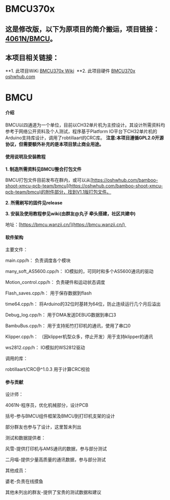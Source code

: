 # BMCU370x
## 这是修改版，以下为原项目的简介搬运，项目链接：[4061N/BMCU](https://gitee.com/at_4061N/BMCU)。
## 本项目相关链接：
  **1. 此项目WiKi [BMCU370x Wiki](https://bmcu.wanzii.cn/doc/build/bmcu370x.html)  
  **2. 此项目硬件 [BMCU370x oshwhub.com](https://oshwhub.com/xingcc1/bmcu-370x)    
# BMCU

#### 介绍

BMCU以四通道为一个单位，目前以CH32单片机为主控设计。其设计所需资料均参考于网络公开资料及个人测试，程序基于Platform IO平台下CH32单片机的Arduino支持库设计，调用了robtillaart的CRC库。
 **注意:本项目遵循GPL2.0开源协议，但需要额外补充的是本项目禁止商业用途。** 

#### 使用说明及安装教程

 **1.  制造所需资料见BMCU整合打包文件** 

BMCU打包文件目前发布在群内，或可以从[https://oshwhub.com/bamboo-shoot-xmcu-pcb-team/bmcu](https://oshwhub.com/bamboo-shoot-xmcu-pcb-team/bmcu)的附件部分，找到V1.1版打包文件。

 **2.  所需刷写的固件见release** 

 **3.  安装及使用教程参见wiki(由群友@丸子 牵头搭建，社区共建中)** 

地址：[https://bmcu.wanzii.cn/](https://bmcu.wanzii.cn/) 


#### 软件架构
主要文件：

main.cpp/h：               负责调度各个模块

many_soft_AS5600.cpp/h：   IO模拟的，可同时和多个AS5600通讯的驱动

Motion_control.cpp/h：     负责硬件和运动状态调度

Flash_saves.cpp/h：        用于保存数据到flash

time64.cpp/h：             将Arduino的32位时基转为64位，防止连续运行几个月后溢出

Debug_log.cpp/h：          用于DMA发送DEBUG数据到串口3

BambuBus.cpp/h：           用于支持拓竹打印机的通讯，使用了串口0

Klipper.cpp/h：            （因klipper机型众多，停止开发）用于支持klipper的通讯

ws2812.cpp/h：             IO模拟的WS2812驱动

调用的库：

robtillaart/CRC@^1.0.3     用于计算CRC校验

#### 参与贡献

设计师：

4061N-程序员，优化机械部分，设计PCB

括号-参与BMCU组件框架及BMCU到打印机支架的设计

部分群友也参与了设计，这里暂未列出

测试和数据提供者：

风雪-提供打印机与AMS通讯的数据，参与部分测试

二月喵-提供少量高质量的通讯数据，参与部分测试

其他成员：

婆老-负责在线摸鱼

其他未列出的群友-提供了宝贵的测试数据和建议
